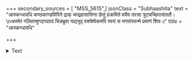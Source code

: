 +++
secondary_sources = [ "MSS_5615",]
jsonClass = "Subhaashita"
text = "आस्कन्धावधि कण्ठकाण्डविपिने द्राक् चन्द्रहासासिना छेत्तुं प्रक्रमिते मयैव तरसा त्रुट्यच्छिरासंततौ।  \nअस्मेरं गलिताश्रुगद्गदपदं भिन्नभ्रुवा यद्यभूद् वक्त्रेष्वेकमपि स्वयं स भगवांस्तन्मे प्रमाणं शिवः॥"
title = "आस्कन्धावधि"

+++

<details><summary>Text</summary>

आस्कन्धावधि कण्ठकाण्डविपिने द्राक् चन्द्रहासासिना छेत्तुं प्रक्रमिते मयैव तरसा त्रुट्यच्छिरासंततौ।  
अस्मेरं गलिताश्रुगद्गदपदं भिन्नभ्रुवा यद्यभूद् वक्त्रेष्वेकमपि स्वयं स भगवांस्तन्मे प्रमाणं शिवः॥
</details>
